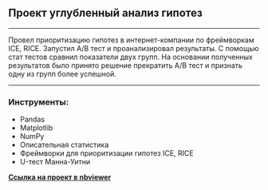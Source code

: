 ## Проект углубленный анализ гипотез
_________________
Провел приоритизацию гипотез в интернет-компании по фреймворкам ICE, RICE. Запустил A/B тест и проанализировал результаты. С помощью стат тестов сравнил показатели двух групп. На основании полученных результатов было принято решение прекратить A/B тест и признать одну из групп более успешной.
____________________
### Инструменты:
- Pandas
- Matplotlib
- NumPy
- Описательная статистика
- Фреймворки для приоритизации гипотез ICE, RICE
- U-тест Манна-Уитни

[**Ссылка на проект в nbviewer**](https://nbviewer.org/github/RudkovYaroslav/Advanced_business_analysis/blob/main/Business_analysis_2%28A_B%29.ipynb)
